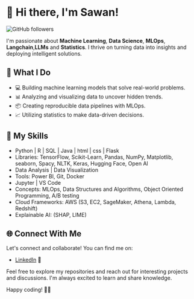 # 👋 Hi there, I'm Sawan!

![GitHub followers](https://img.shields.io/github/followers/sawanjr?label=Follow&style=social)

I'm passionate about **Machine Learning**, **Data Science**, **MLOps**, **Langchain**,**LLMs** and **Statistics**. I thrive on turning data into insights and deploying intelligent solutions.

## 🚀 What I Do

- 💻 Building machine learning models that solve real-world problems.
- 📊 Analyzing and visualizing data to uncover hidden trends.
- 📦 Creating reproducible data pipelines with MLOps.
- 📈 Utilizing statistics to make data-driven decisions.

## 🌱 My Skills

- Python | R | SQL | Java | html | css | Flask
- Libraries: TensorFlow, Scikit-Learn, Pandas, NumPy, Matplotlib, seaborn, Spacy, NLTK, Keras, Hugging Face, Open Al
- Data Analysis | Data Visualization
- Tools: Power Bl, Git, Docker 
- Jupyter | VS Code
- Concepts: MLOps, Data Structures and Algorithms, Object Oriented Programming, A/B testing
- Cloud Frameworks: AWS (S3, EC2, SageMaker, Athena, Lambda, Redshift)
- Explainable AI: (SHAP, LIME)
## 🌐 Connect With Me

Let's connect and collaborate! You can find me on:

- [LinkedIn](https://www.linkedin.com/in/sawan-kumar-bb8793243/) 💼

Feel free to explore my repositories and reach out for interesting projects and discussions. I'm always excited to learn and share knowledge.

Happy coding! 👨‍💻
